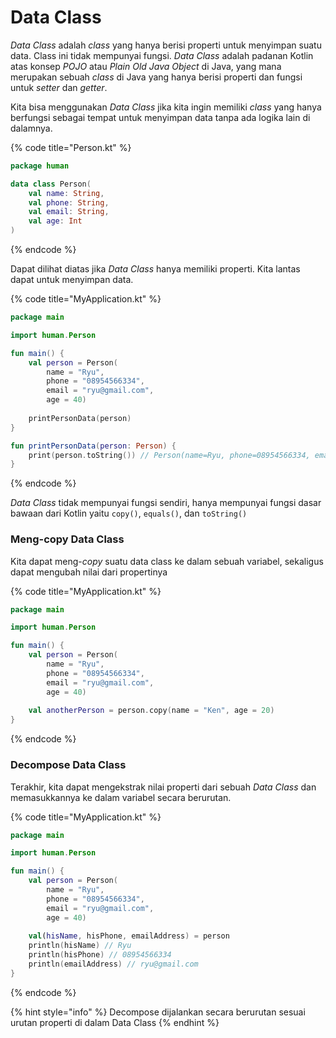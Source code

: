 # Data Class

_Data Class_ adalah _class_ yang hanya berisi properti untuk menyimpan suatu data. Class ini tidak mempunyai fungsi. _Data Class_ adalah padanan Kotlin atas konsep _POJO_ atau _Plain Old Java Object_ di Java, yang mana merupakan sebuah _class_ di Java yang hanya berisi properti dan fungsi untuk _setter_ dan _getter_. 

Kita bisa menggunakan _Data Class_ jika kita ingin memiliki _class_ yang hanya berfungsi sebagai tempat untuk menyimpan data tanpa ada logika lain di dalamnya. 

{% code title="Person.kt" %}
```kotlin
package human

data class Person(
    val name: String,
    val phone: String,
    val email: String,
    val age: Int
)
```
{% endcode %}

Dapat dilihat diatas jika _Data Class_ hanya memiliki properti. Kita lantas dapat  untuk menyimpan data.

{% code title="MyApplication.kt" %}
```kotlin
package main

import human.Person

fun main() {
    val person = Person(
        name = "Ryu",
        phone = "08954566334",
        email = "ryu@gmail.com",
        age = 40)
        
    printPersonData(person)
}

fun printPersonData(person: Person) {
    print(person.toString()) // Person(name=Ryu, phone=08954566334, email=ryu@gmail.com, age=40)
}

```
{% endcode %}

_Data Class_ tidak mempunyai fungsi sendiri, hanya mempunyai fungsi dasar bawaan dari Kotlin yaitu `copy()`, `equals()`, dan `toString()`

### Meng-copy Data Class

Kita dapat meng-_copy_ suatu data class ke dalam sebuah variabel, sekaligus dapat mengubah nilai dari propertinya

{% code title="MyApplication.kt" %}
```kotlin
package main

import human.Person

fun main() {
    val person = Person(
        name = "Ryu",
        phone = "08954566334",
        email = "ryu@gmail.com",
        age = 40)
        
    val anotherPerson = person.copy(name = "Ken", age = 20)
}

```
{% endcode %}

### Decompose Data Class

Terakhir, kita dapat mengekstrak nilai properti dari sebuah _Data Class_ dan memasukkannya ke dalam variabel secara berurutan.

{% code title="MyApplication.kt" %}
```kotlin
package main

import human.Person

fun main() {
    val person = Person(
        name = "Ryu",
        phone = "08954566334",
        email = "ryu@gmail.com",
        age = 40)
        
    val(hisName, hisPhone, emailAddress) = person
    println(hisName) // Ryu
    println(hisPhone) // 08954566334
    println(emailAddress) // ryu@gmail.com
}

```
{% endcode %}

{% hint style="info" %}
Decompose dijalankan secara berurutan sesuai urutan properti di dalam Data Class
{% endhint %}

